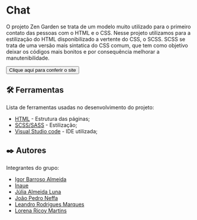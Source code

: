 # Chat

O projeto Zen Garden se trata de um modelo muito utilizado para o primeiro contato das pessoas com o HTML e o CSS. Nesse projeto utilizamos para a estilização do HTML disponibilizado a vertente do CSS, o SCSS. SCSS se trata de uma versão mais sintatica do CSS comum, que tem como objetivo deixar os códigos mais bonitos e por consequência melhorar a manutenibilidade.

<a href="https://zen-garden-scss-4ndp.vercel.app/"><button>Clique aqui para conferir o site</button></a>

## 🛠️ Ferramentas

Lista de ferramentas usadas no desenvolvimento do projeto:

* [HTML](https://developer.mozilla.org/en-US/docs/Web/HTML) - Estrutura das páginas;
* [SCSS/SASS](https://sass-lang.com/documentation/) - Estilização;
* [Visual Studio code](https://code.visualstudio.com/docs) - IDE utilizada;

## ✒️ Autores

Integrantes do grupo:

* [Igor Barroso Almeida](https://github.com/IgorBarrosoAlmeida)
* [Inaue](https://github.com/Inaue)
* [Júlia Almeida Luna](https://github.com/Julialunna)
* [João Pedro Neffa](https://github.com/neffahr)
* [Leandro Rodrigues Marques](https://github.com/leandro-rodrigueds)
* [Lorena Ricoy Martins](https://github.com/lorenaricoy)
